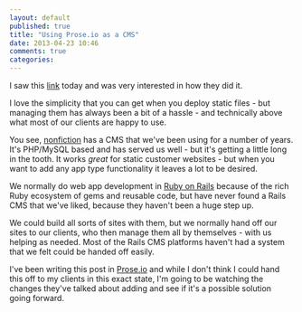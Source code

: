 ```yaml
---
layout: default
published: true
title: "Using Prose.io as a CMS"
date: 2013-04-23 10:46
comments: true
categories: 
---
```


I saw this [link](http://www.hhs.gov/digitalstrategy/blog/2013/04/healthcare-gov-uses-open-source.html) today and was very interested in how they did it.

I love the simplicity that you can get when you deploy static files - but managing them has always been a bit of a hassle - and technically above what most of our clients are happy to use.

You see, [nonfiction](http://www.nonfiction.ca/) has a CMS that we've been using for a number of years. It's PHP/MySQL based and has served us well - but it's getting a little long in the tooth. It works *great* for static customer websites - but when you want to add any app type functionality it leaves a lot to be desired.

We normally do web app development in [Ruby on Rails](http://rubyonrails.org) because of the rich Ruby ecosystem of gems and reusable code, but have never found a Rails CMS that we've liked, because they haven't been a huge step up.

We could build all sorts of sites with them, but we normally hand off our sites to our clients, who then manage them all by themselves - with us helping as needed. Most of the Rails CMS platforms haven't had a system that we felt could be handed off easily.

I've been writing this post in [Prose.io](http://prose.io) and while I don't think I could hand this off to my clients in this exact state, I'm going to be watching the changes they've talked about adding and see if it's a possible solution going forward.